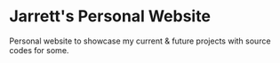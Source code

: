 # Jarrett's Personal Website 

Personal website to showcase my current & future projects with source codes for some.



